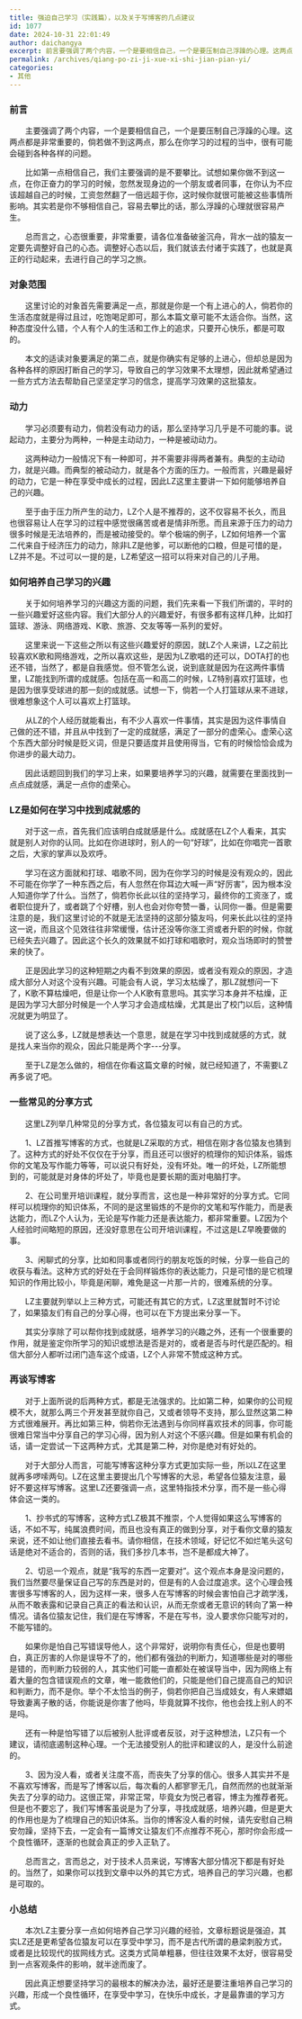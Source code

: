 ```yaml
---
title: 强迫自己学习（实践篇），以及关于写博客的几点建议
id: 1077
date: 2024-10-31 22:01:49
author: daichangya
excerpt: 前言要强调了两个内容，一个是要相信自己，一个是要压制自己浮躁的心理。这两点都是非常重要的，倘若做不到这两点，那么在你学习的过程的当中，很有可能会碰到各种各样的问题。　　比如第一点相信自己，我们主要强调的是不要攀比。试想如果你做不到这一点，在你正奋力的学习的时候，忽然发现身边的一个朋
permalink: /archives/qiang-po-zi-ji-xue-xi-shi-jian-pian-yi/
categories:
- 其他
---
```




### 前言

　　主要强调了两个内容，一个是要相信自己，一个是要压制自己浮躁的心理。这两点都是非常重要的，倘若做不到这两点，那么在你学习的过程的当中，很有可能会碰到各种各样的问题。

　　比如第一点相信自己，我们主要强调的是不要攀比。试想如果你做不到这一点，在你正奋力的学习的时候，忽然发现身边的一个朋友或者同事，在你认为不应该超越自己的时候，工资忽然翻了一倍远超于你，这时候你就很可能被这些事情所影响。其实若是你不够相信自己，容易去攀比的话，那么浮躁的心理就很容易产生。

　　总而言之，心态很重要，非常重要，请各位准备破釜沉舟，背水一战的猿友一定要先调整好自己的心态。调整好心态以后，我们就该去付诸于实践了，也就是真正的行动起来，去进行自己的学习之旅。

### 对象范围

　　这里讨论的对象首先需要满足一点，那就是你是一个有上进心的人，倘若你的生活态度就是得过且过，吃饱喝足即可，那么本篇文章可能不太适合你。当然，这种态度没什么错，个人有个人的生活和工作上的追求，只要开心快乐，都是可取的。

　　本文的适读对象要满足的第二点，就是你确实有足够的上进心，但却总是因为各种各样的原因打断自己的学习，导致自己的学习效果不太理想，因此就希望通过一些方式方法去帮助自己坚坚定学习的信念，提高学习效果的这批猿友。

### 动力

　　学习必须要有动力，倘若没有动力的话，那么坚持学习几乎是不可能的事。说起动力，主要分为两种，一种是主动动力，一种是被动动力。

　　这两种动力一般情况下有一种即可，并不需要非得两者兼有。典型的主动动力，就是兴趣。而典型的被动动力，就是各个方面的压力。一般而言，兴趣是最好的动力，它是一种在享受中成长的过程，因此LZ这里主要讲一下如何能够培养自己的兴趣。

　　至于由于压力所产生的动力，LZ个人是不推荐的，这不仅容易不长久，而且也很容易让人在学习的过程中感觉很痛苦或者是情非所愿。而且来源于压力的动力很多时候是无法培养的，而是被动接受的。举个极端的例子，LZ如何培养一个富二代来自于经济压力的动力，除非LZ是他爹，可以断他的口粮，但是可惜的是，LZ并不是。不过可以一提的是，LZ希望这一招可以将来对自己的儿子用。

### 如何培养自己学习的兴趣

　　关于如何培养学习的兴趣这方面的问题，我们先来看一下我们所谓的，平时的一些兴趣爱好这些内容。我们大部分人的兴趣爱好，有很多都有这样几种，比如打篮球、游泳、网络游戏、K歌、旅游、交友等等一系列的爱好。

　　这里来说一下这些之所以有这些兴趣爱好的原因，就LZ个人来讲，LZ之前比较喜欢K歌和网络游戏，之所以喜欢这些，是因为LZ歌唱的还可以，DOTA打的也还不错，当然了，都是自我感觉。但不管怎么说，说到底就是因为在这两件事情里，LZ能找到所谓的成就感。包括在高一和高二的时候，LZ特别喜欢打篮球，也是因为很享受球进的那一刻的成就感。试想一下，倘若一个人打篮球从来不进球，很难想象这个人可以喜欢上打篮球。

　　从LZ的个人经历就能看出，有不少人喜欢一件事情，其实是因为这件事情自己做的还不错，并且从中找到了一定的成就感，满足了一部分的虚荣心。虚荣心这个东西大部分时候是贬义词，但是只要适度并且使用得当，它有的时候恰恰会成为你进步的最大动力。

　　因此话题回到我们的学习上来，如果要培养学习的兴趣，就需要在里面找到一点点成就感，满足一点你的虚荣心。

### LZ是如何在学习中找到成就感的

　　对于这一点，首先我们应该明白成就感是什么。成就感在LZ个人看来，其实就是别人对你的认同。比如在你进球时，别人的一句“好球”，比如在你唱完一首歌之后，大家的掌声以及欢呼。

　　学习在这方面就和打球、唱歌不同，因为在你学习的时候是没有观众的，因此不可能在你学了一种东西之后，有人忽然在你耳边大喊一声“好厉害”，因为根本没人知道你学了什么。当然了，倘若你长此以往的坚持学习，最终你的工资涨了，或者职位提升了，或者跳了个好槽，别人也会对你夸赞一番，认同你一番。但是需要注意的是，我们这里讨论的不就是无法坚持的这部分猿友吗，何来长此以往的坚持这一说，而且这个见效往往非常缓慢，估计还没等你涨工资或者升职的时候，你就已经失去兴趣了。因此这个长久的效果就不如打球和唱歌时，观众当场即时的赞誉来的快了。

　　正是因此学习的这种短期之内看不到效果的原因，或者没有观众的原因，才造成大部分人对这个没有兴趣。可能会有人说，学习太枯燥了，那LZ就想问一下了，K歌不算枯燥吧，但是让你一个人K歌有意思吗。其实学习本身并不枯燥，正是因为学习大部分时候是一个人学习才会造成枯燥，尤其是出了校门以后，这种情况就更为明显了。

　　说了这么多，LZ就是想表达一个意思，就是在学习中找到成就感的方式，就是找人来当你的观众，因此只能是两个字---分享。

　　至于LZ是怎么做的，相信在你看这篇文章的时候，就已经知道了，不需要LZ再多说了吧。

### 一些常见的分享方式

　　这里LZ列举几种常见的分享方式，各位猿友可以有自己的方式。

　　1、LZ首推写博客的方式，也就是LZ采取的方式，相信在刚才各位猿友也猜到了。这种方式的好处不仅仅在于分享，而且还可以很好的梳理你的知识体系，锻炼你的文笔及写作能力等等，可以说只有好处，没有坏处。唯一的坏处，LZ所能想到的，可能就是对身体的坏处了，毕竟也是要长期的面对电脑打字。

　　2、在公司里开培训课程，就分享而言，这也是一种非常好的分享方式。它同样可以梳理你的知识体系，不同的是这里锻炼的不是你的文笔和写作能力，而是表达能力，而LZ个人认为，无论是写作能力还是表达能力，都非常重要。LZ因为个人经验时间略短的原因，还没好意思在公司开培训课程，不过这是LZ早晚要做的事。

　　3、闲聊式的分享，比如和同事或者同行的朋友吃饭的时候，分享一些自己的收获与看法。这种方式的好处在于会同样锻炼你的表达能力，只是可惜的是它梳理知识的作用比较小，毕竟是闲聊，难免是这一片那一片的，很难系统的分享。

　　LZ主要就列举以上三种方式，可能还有其它的方式，LZ这里就暂时不讨论了，如果猿友们有自己的分享心得，也可以在下方提出来分享一下。

　　其实分享除了可以帮你找到成就感，培养学习的兴趣之外，还有一个很重要的作用，就是鉴定你所学习的知识或想法是否是对的，或者是否与时代是匹配的。相信大部分人都听过闭门造车这个成语，LZ个人非常不赞成这种方式。

### 再谈写博客

　　对于上面所说的后两种方式，都是无法强求的。比如第二种，如果你的公司规模不大，就那么两三个开发甚至就你自己，又或者领导不支持，那么显然这第二种方式很难展开。再比如第三种，倘若你无法遇到与你同样喜欢技术的同事，你可能很难日常当中分享自己的学习心得，因为别人对这个不感兴趣。但是如果有机会的话，请一定尝试一下这两种方式，尤其是第二种，对你是绝对有好处的。

　　对于大部分人而言，可能写博客这种分享方式更加实际一些，所以LZ在这里就再多啰嗦两句。LZ在这里主要提出几个写博客的大忌，希望各位猿友注意，最好不要这样写博客。这里LZ还要强调一点，这里特指技术分享，而不是一些心得体会这一类的。

　　1、抄书式的写博客，这种方式LZ极其不推崇，个人觉得如果这么写博客的话，不如不写，纯属浪费时间，而且也没有真正的做到分享，对于看你文章的猿友来说，还不如让他们直接去看书。请你相信，在技术领域，好记忆不如烂笔头这句话是绝对不适合的，否则的话，我们多抄几本书，岂不是都成大神了。  

　　2、切忌一个观点，就是“我写的东西一定要对”。这个观点本身是没问题的，我们当然要尽量保证自己写的东西是对的，但是有的人会过度追求。这个心理会残害很多写博客的人，因为这样一来，很多人在写博客的时候会害怕自己才疏学浅，从而不敢表露和记录自己真正的看法和认识，从而无奈或者无意识的转向了第一种情况。请各位猿友记住，我们是在写博客，不是在写书，没人要求你只能写对的，不能写错的。

　　如果你是怕自己写错误导他人，这个非常好，说明你有责任心，但是也要明白，真正厉害的人你是误导不了的，他们都有强劲的判断力，知道哪些是对的哪些是错的，而判断力较弱的人，其实他们可能一直都处在被误导当中，因为网络上有着大量的包含错误观点的文章，唯一能救他们的，只能是他们自己提高自己的知识和判断力，而不是你。举个不太恰当的例子，倘若你把自己当成妓女，有人来嫖娼导致妻离子散的话，你能说是你害了他吗，毕竟就算不找你，他也会找上别人的不是吗。

　　还有一种是怕写错了以后被别人批评或者反驳，对于这种想法，LZ只有一个建议，请彻底遏制这种心理。一个无法接受别人的批评和建议的人，是没什么前途的。  

　　3、因为没人看，或者关注度不高，而丧失了分享的信心。很多人其实并不是不喜欢写博客，而是写了博客以后，每次看的人都寥寥无几，自然而然的也就渐渐失去了分享的动力。这很正常，非常正常，毕竟女为悦己者容，博主为推荐者死。但是也不要忘了，我们写博客虽说是为了分享，寻找成就感，培养兴趣，但是更大的作用也是为了梳理自己的知识体系。当你的博客没人看的时候，请先安慰自己稍安勿躁，坚持下去，一定会有一篇博文让猿友们不点推荐不死心，那时你会形成一个良性循环，逐渐的也就会真正的步入正轨了。

　　总而言之，言而总之，对于技术人员来说，写博客大部分情况下都是有好处的。当然了，如果你可以找到文章中以外的其它方式，培养自己的学习兴趣，也都是可取的。

### 小总结

　　本次LZ主要分享一点如何培养自己学习兴趣的经验，文章标题说是强迫，其实LZ还是更希望各位猿友可以在享受中学习，而不是古代所谓的悬梁刺股方式，或者是比较现代的拔网线方式。这类方式简单粗暴，但往往效果不太好，很容易受到一点客观条件的影响，就半途而废了。

　　因此真正想要坚持学习的最根本的解决办法，最好还是要注重培养自己学习的兴趣，形成一个良性循环，在享受中学习，在快乐中成长，才是最靠谱的学习方式。
